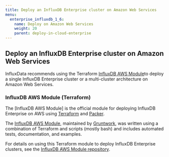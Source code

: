 ```yaml
---
title: Deploy an InfluxDB Enterprise cluster on Amazon Web Services
menu:
  enterprise_influxdb_1_6:
    name: Deploy on Amazon Web Services
    weight: 20
    parent: deploy-in-cloud-enterprise
---
```



## Deploy an InfluxDB Enterprise cluster on Amazon Web Services

InfluxData recommends using the Terraform [InfluxDB AWS Module](https://github.com/gruntwork-io/terraform-aws-influx)to deploy a single InfluxDB Enterprise cluster or a multi-cluster architecture on Amazon Web Services.

### InfluxDB AWS Module (Terraform)

The [InfluxDB AWS Module] is the official module for deploying InfluxDB Enterprise on AWS using [Terraform](https://www.terraform.io/) and [Packer](https://www.packer.io/).

The [InfluxDB AWS Module](https://registry.terraform.io/modules/gruntwork-io/influx/aws/), maintained by [Gruntwork](http://www.gruntwork.io/), was written using a combination of Terraform and scripts (mostly bash) and includes automated tests, documentation, and examples.

For details on using this Terraform module to deploy InfluxDB Enterprise clusters, see the [InfluxDB AWS Module repository](https://github.com/gruntwork-io/terraform-aws-influx).
